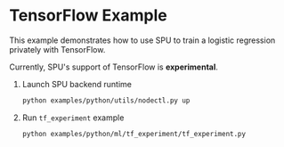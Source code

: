 # TensorFlow Example

This example demonstrates how to use SPU to train a logistic regression privately with TensorFlow.

Currently, SPU's support of TensorFlow is **experimental**.

1. Launch SPU backend runtime

    ```sh
    python examples/python/utils/nodectl.py up
    ```

2. Run `tf_experiment` example

    ```sh
    python examples/python/ml/tf_experiment/tf_experiment.py
    ```
